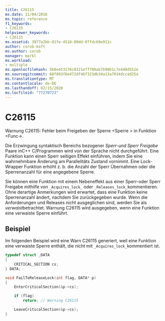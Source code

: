 ```yaml
---
title: C26115
ms.date: 11/04/2016
ms.topic: reference
f1_keywords:
- C26115
helpviewer_keywords:
- C26115
ms.assetid: 3977a2bb-d1fe-4510-89dd-07fdc69e911c
author: corob-msft
ms.author: corob
manager: markl
ms.workload:
- multiple
ms.openlocfilehash: 5b8e453176c8321eff700ab7b90b1c7e440d552e
ms.sourcegitcommit: 68f893f6e472df46f323db34a13a7034dccad25a
ms.translationtype: MT
ms.contentlocale: de-DE
ms.lasthandoff: 02/15/2020
ms.locfileid: "77270723"
---
```

# <a name="c26115"></a>C26115
Warnung C26115: Fehler beim Freigeben der Sperre \<Sperre > in Funktion \<Func->.

 Die Erzwingung syntaktisch Bereichs bezogener *Sperr-und Sperr* *Freigabe* Paare inC++ C/Programmen wird von der Sprache nicht durchgeführt. Eine Funktion kann einen Sperr seitigen Effekt einführen, indem Sie eine wahrnehmbare Änderung am Parallelitäts Zustand vornimmt. Eine Lock-Wrapper Funktion erhöht z. b. die Anzahl der Sperr Übernahmen oder die Sperrenanzahl für eine angegebene Sperre.

 Sie können eine Funktion mit einem Nebeneffekt aus einer Sperr-oder Sperr Freigabe mithilfe von `_Acquires_lock_` oder `_Releases_lock_`kommentieren. Ohne derartige Anmerkungen wird erwartet, dass eine Funktion keine Sperrenanzahl ändert, nachdem Sie zurückgegeben wurde. Wenn die Anforderungen und Releases nicht ausgeglichen sind, werden Sie als *verwaist*betrachtet. Warnung C26115 wird ausgegeben, wenn eine Funktion eine verwaiste Sperre einführt.

## <a name="example"></a>Beispiel
 Im folgenden Beispiel wird eine Warn C26115 generiert, weil eine Funktion eine verwaiste Sperre enthält, die nicht mit `_Acquires_lock_`kommentiert ist.

```cpp
typedef struct _DATA
{
    CRITICAL_SECTION cs;
} DATA;

void FailToReleaseLock(int flag, DATA* p)
{
    EnterCriticalSection(&p->cs);

    if (flag)
        return; // Warning C26115

    LeaveCriticalSection(&p->cs);
}
```
